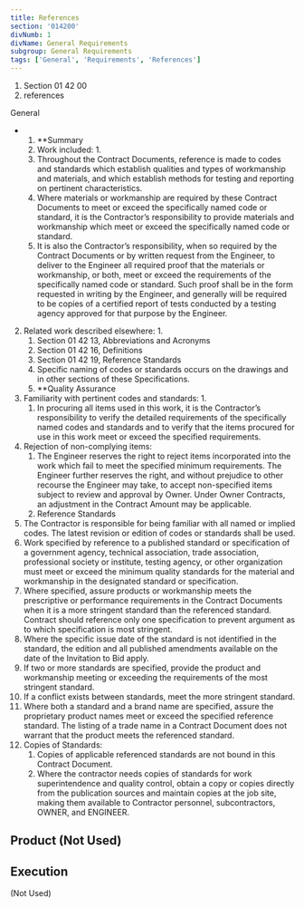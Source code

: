 ```yaml
---
title: References
section: '014200'
divNumb: 1
divName: General Requirements
subgroup: General Requirements
tags: ['General', 'Requirements', 'References']
---
```


   1. Section 01 42 00
   1. references

General

* 
	1. **Summary
   1. Work included:
      1. 
	1. Throughout the Contract Documents, reference is made to codes and standards which establish qualities and types of workmanship and materials, and which establish methods for testing and reporting on pertinent characteristics.
	2. Where materials or workmanship are required by these Contract Documents to meet or exceed the specifically named code or standard, it is the Contractor’s responsibility to provide materials and workmanship which meet or exceed the specifically named code or standard.
	3. It is also the Contractor’s responsibility, when so required by the Contract Documents or by written request from the Engineer, to deliver to the Engineer all required proof that the materials or workmanship, or both, meet or exceed the requirements of the specifically named code or standard. Such proof shall be in the form requested in writing by the Engineer, and generally will be required to be copies of a certified report of tests conducted by a testing agency approved for that purpose by the Engineer.
2. Related work described elsewhere:
      1. 
	1. Section 01 42 13, Abbreviations and Acronyms
	2. Section 01 42 16, Definitions
	3. Section 01 42 19, Reference Standards
	4. Specific naming of codes or standards occurs on the drawings and in other sections of these Specifications.
	5. **Quality Assurance
3. Familiarity with pertinent codes and standards:
      1. 
	1. In procuring all items used in this work, it is the Contractor’s responsibility to verify the detailed requirements of the specifically named codes and standards and to verify that the items procured for use in this work meet or exceed the specified requirements.
4. Rejection of non-complying items:
	1. The Engineer reserves the right to reject items incorporated into the work which fail to meet the specified minimum requirements. The Engineer further reserves the right, and without prejudice to other recourse the Engineer may take, to accept non-specified items subject to review and approval by Owner. Under Owner Contracts, an adjustment in the Contract Amount may be applicable.
	2. Reference Standards
5. The Contractor is responsible for being familiar with all named or implied codes. The latest revision or edition of codes or standards shall be used.
6. Work specified by reference to a published standard or specification of a government agency, technical association, trade association, professional society or institute, testing agency, or other organization must meet or exceed the minimum quality standards for the material and workmanship in the designated standard or specification.
7. Where specified, assure products or workmanship meets the prescriptive or performance requirements in the Contract Documents when it is a more stringent standard than the referenced standard. Contract should reference only one specification to prevent argument as to which specification is most stringent.
8. Where the specific issue date of the standard is not identified in the standard, the edition and all published amendments available on the date of the Invitation to Bid apply.
9. If two or more standards are specified, provide the product and workmanship meeting or exceeding the requirements of the most stringent standard.
10. If a conflict exists between standards, meet the more stringent standard.
11. Where both a standard and a brand name are specified, assure the proprietary product names meet or exceed the specified reference standard. The listing of a trade name in a Contract Document does not warrant that the product meets the referenced standard.
12. Copies of Standards:
	1. Copies of applicable referenced standards are not bound in this Contract Document.
	2. Where the contractor needs copies of standards for work superintendence and quality control, obtain a copy or copies directly from the publication sources and maintain copies at the job site, making them available to Contractor personnel, subcontractors, OWNER, and ENGINEER.
   ## Product (Not Used)


## Execution

 (Not Used)

